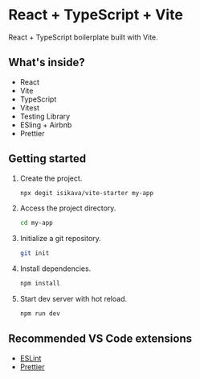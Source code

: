 # React + TypeScript + Vite

React + TypeScript boilerplate built with Vite.

## What's inside?

- React
- Vite
- TypeScript
- Vitest
- Testing Library
- ESling + Airbnb
- Prettier

## Getting started

1. Create the project.

   ```bash
   npx degit isikava/vite-starter my-app
   ```

2. Access the project directory.

   ```bash
   cd my-app
   ```

3. Initialize a git repository.

   ```bash
   git init
   ```

4. Install dependencies.

   ```bash
   npm install
   ```

5. Start dev server with hot reload.
   ```bash
   npm run dev
   ```

## Recommended VS Code extensions

- [ESLint](https://marketplace.visualstudio.com/items?itemName=dbaeumer.vscode-eslint)
- [Prettier](https://marketplace.visualstudio.com/items?itemName=esbenp.prettier-vscode)
